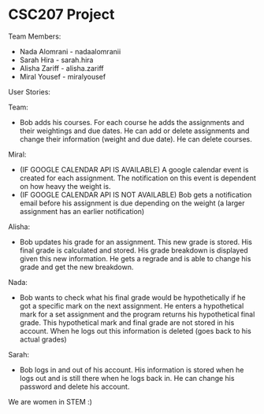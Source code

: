 # CSC207 Project

Team Members:
- Nada Alomrani - nadaalomranii
- Sarah Hira - sarah.hira
- Alisha Zariff - alisha.zariff
- Miral Yousef - miralyousef

User Stories:

Team:
- Bob adds his courses. For each course he adds the assignments and their weightings and due dates. He can add or delete assignments and change their information (weight and due date). He can delete courses. 

Miral:
- (IF GOOGLE CALENDAR API IS AVAILABLE) A google calendar event is created for each assignment. The notification on this event is dependent on how heavy the weight is.
- (IF GOOGLE CALENDAR API IS NOT AVAILABLE) Bob gets a notification email before his assignment is due depending on the weight (a larger assignment has an earlier notification)

Alisha:
- Bob updates his grade for an assignment. This new grade is stored. His final grade is calculated and stored. His grade breakdown is displayed given this new information. He gets a regrade and is able to change his grade and get the new breakdown.

Nada:
- Bob wants to check what his final grade would be hypothetically if he got a specific mark on the next assignment. He enters a hypothetical mark for a set assignment and the program returns his hypothetical final grade. This hypothetical mark and final grade are not stored in his account. When he logs out this information is deleted (goes back to his actual grades)

Sarah:
- Bob logs in and out of his account. His information is stored when he logs out and is still there when he logs back in. He can change his password and delete his account. 


We are women in STEM :)